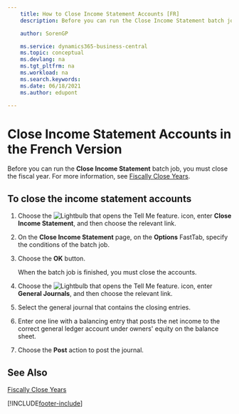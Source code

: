 ```yaml
---
    title: How to Close Income Statement Accounts [FR]
    description: Before you can run the Close Income Statement batch job, you must close the fiscal year.

    author: SorenGP

    ms.service: dynamics365-business-central
    ms.topic: conceptual
    ms.devlang: na
    ms.tgt_pltfrm: na
    ms.workload: na
    ms.search.keywords:
    ms.date: 06/18/2021
    ms.author: edupont

---
```

# Close Income Statement Accounts in the French Version

Before you can run the **Close Income Statement** batch job, you must close the fiscal year. For more information, see [Fiscally Close Years](how-to-fiscally-close-years.md).  

## To close the income statement accounts  

1. Choose the ![Lightbulb that opens the Tell Me feature.](../../media/ui-search/search_small.png "Tell me what you want to do") icon, enter **Close Income Statement**, and then choose the relevant link.  
2. On the **Close Income Statement** page, on the **Options** FastTab, specify the conditions of the batch job.  
3. Choose the **OK** button.  

    When the batch job is finished, you must close the accounts.  

4. Choose the ![Lightbulb that opens the Tell Me feature.](../../media/ui-search/search_small.png "Tell me what you want to do") icon, enter **General Journals**, and then choose the relevant link.  
5. Select the general journal that contains the closing entries.  
6. Enter one line with a balancing entry that posts the net income to the correct general ledger account under owners' equity on the balance sheet.  
7. Choose the **Post** action to post the journal.  

## See Also

[Fiscally Close Years](how-to-fiscally-close-years.md)


[!INCLUDE[footer-include](../../includes/footer-banner.md)]